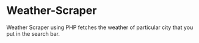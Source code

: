 # Weather-Scraper
Weather Scraper using PHP fetches the weather of particular city that you put in the search bar.
